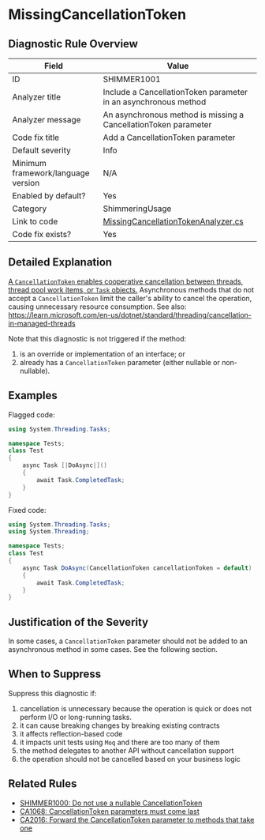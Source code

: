 # MissingCancellationToken

## Diagnostic Rule Overview

| Field                              | Value
|------------------------------------|-------
| ID                                 | SHIMMER1001
| Analyzer title                     | Include a CancellationToken parameter in an asynchronous method
| Analyzer message                   | An asynchronous method is missing a CancellationToken parameter
| Code fix title                     | Add a CancellationToken parameter
| Default severity                   | Info
| Minimum framework/language version | N/A
| Enabled by default?                | Yes
| Category                           | ShimmeringUsage
| Link to code                       | [MissingCancellationTokenAnalyzer.cs](../../src/Shimmering.Analyzers/UsageRules/MissingCancellationToken/MissingCancellationTokenAnalyzer.cs)
| Code fix exists?                   | Yes

## Detailed Explanation

[A `CancellationToken` enables cooperative cancellation between threads, thread pool work items, or `Task` objects.](https://learn.microsoft.com/en-us/dotnet/api/system.threading.cancellationtoken) Asynchronous methods that do not accept a `CancellationToken` limit the caller's ability to cancel the operation, causing unnecessary resource consumption. See also: https://learn.microsoft.com/en-us/dotnet/standard/threading/cancellation-in-managed-threads

Note that this diagnostic is not triggered if the method:
1. is an override or implementation of an interface; or
2. already has a `CancellationToken` parameter (either nullable or non-nullable).

## Examples

Flagged code:
```cs
using System.Threading.Tasks;

namespace Tests;
class Test
{
    async Task [|DoAsync|]()
    {
        await Task.CompletedTask;
    }
}
```

Fixed code:
```cs
using System.Threading.Tasks;
using System.Threading;

namespace Tests;
class Test
{
    async Task DoAsync(CancellationToken cancellationToken = default)
    {
        await Task.CompletedTask;
    }
}
```

## Justification of the Severity

In some cases, a `CancellationToken` parameter should not be added to an asynchronous method in some cases. See the following section.

## When to Suppress

Suppress this diagnostic if:
1. cancellation is unnecessary because the operation is quick or does not perform I/O or long-running tasks.
2. it can cause breaking changes by breaking existing contracts
3. it affects reflection-based code
4. it impacts unit tests using `Moq` and there are too many of them
5. the method delegates to another API without cancellation support
6. the operation should not be cancelled based on your business logic

## Related Rules

- [SHIMMER1000: Do not use a nullable CancellationToken](./SHIMMER1000.md)
- [CA1068: CancellationToken parameters must come last](https://learn.microsoft.com/en-us/dotnet/fundamentals/code-analysis/quality-rules/ca1068)
- [CA2016: Forward the CancellationToken parameter to methods that take one](https://learn.microsoft.com/en-us/dotnet/fundamentals/code-analysis/quality-rules/ca2016)
